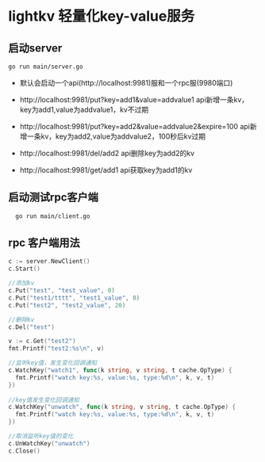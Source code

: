# lightkv 轻量化key-value服务

## 启动server
```bash
go run main/server.go  
```
  
  
- 默认会启动一个api(http://localhost:9981)服和一个rpc服(9980端口)

- http://localhost:9981/put?key=add1&value=addvalue1 api新增一条kv，key为add1,value为addvalue1，kv不过期 

- http://localhost:9981/put?key=add2&value=addvalue2&expire=100 api新增一条kv，key为add2,value为addvalue2，100秒后kv过期

- http://localhost:9981/del/add2 api删除key为add2的kv

- http://localhost:9981/get/add1 api获取key为add1的kv



## 启动测试rpc客户端
```bash
  go run main/client.go  
```
  


## rpc 客户端用法

```go
c := server.NewClient()
c.Start()

//添加kv
c.Put("test", "test_value", 0)
c.Put("test1/tttt", "test1_value", 0)
c.Put("test2", "test2_value", 20)

//删除kv
c.Del("test")

v := c.Get("test2")
fmt.Printf("test2:%s\n", v)

//监听key值，发生变化回调通知  
c.WatchKey("watch1", func(k string, v string, t cache.OpType) {
  fmt.Printf("watch key:%s, value:%s, type:%d\n", k, v, t)
})
  
//key值发生变化回调通知  
c.WatchKey("unwatch", func(k string, v string, t cache.OpType) {
  fmt.Printf("watch key:%s, value:%s, type:%d\n", k, v, t)
})

//取消监听key值的变化  
c.UnWatchKey("unwatch")  
c.Close()
```